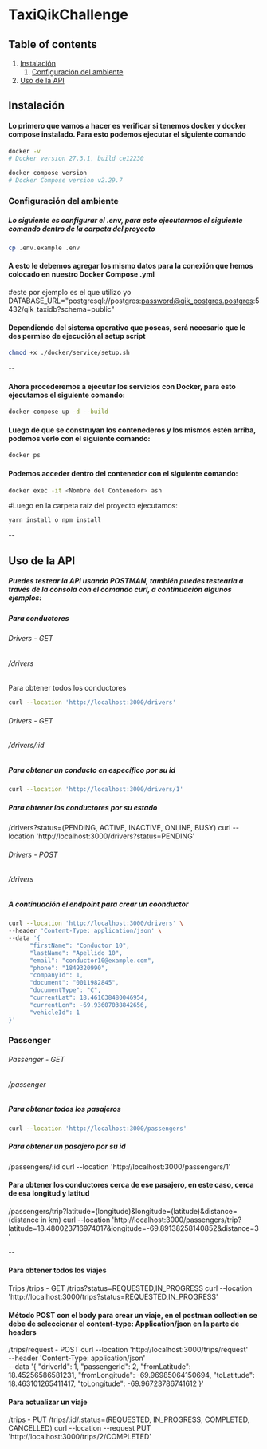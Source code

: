 # TaxiQikChallenge

## Table of contents  
1. [Instalación](#Instalación)
    1. [Configuración del ambiente](#Configuración-del-ambiente) 
3. [Uso de la API](#Uso-de-la-API)  



## Instalación


#### Lo primero que vamos a hacer es verificar si tenemos docker y docker compose instalado. Para esto podemos ejecutar el siguiente comando
```bash
docker -v
# Docker version 27.3.1, build ce12230
```


```bash
docker compose version
# Docker Compose version v2.29.7
```





### Configuración del ambiente
##### Lo siguiente es configurar el .env, para esto ejecutarmos el siguiente comando dentro de la carpeta del proyecto

```bash
cp .env.example .env
```

#### A esto le debemos agregar los mismo datos para la conexión que hemos colocado en nuestro Docker Compose .yml
#este por ejemplo es el que utilizo yo DATABASE_URL="postgresql://postgres:password@qik_postgres.postgres:5432/qik_taxidb?schema=public"

#### Dependiendo del sistema operativo que poseas, será necesario que le des permiso de ejecución al setup script

```bash
chmod +x ./docker/service/setup.sh
```
--

#### Ahora procederemos a ejecutar los servicios con Docker, para esto ejecutamos el siguiente comando:

```bash
docker compose up -d --build
```

#### Luego de que se construyan los contenederos y los mismos estén arriba, podemos verlo con el siguiente comando:
```bash
docker ps
```

#### Podemos acceder dentro del contenedor con el siguiente comando:
```bash
docker exec -it <Nombre del Contenedor> ash
```

#Luego en la carpeta raíz del proyecto ejecutamos:
```bash
yarn install o npm install
```
--


## Uso de la API

##### Puedes testear la API usando POSTMAN, también puedes testearla a través de la consola con el comando curl, a continuación algunos ejemplos:
##### Para conductores

###### Drivers - GET
###### /drivers
Para obtener todos los conductores
```bash
curl --location 'http://localhost:3000/drivers'
```
###### Drivers - GET
###### /drivers/:id
##### Para obtener un conducto en específico por su id
```bash
curl --location 'http://localhost:3000/drivers/1'
```
##### Para obtener los conductores por su estado
/drivers?status=(PENDING, ACTIVE, INACTIVE, ONLINE, BUSY)
curl --location 'http://localhost:3000/drivers?status=PENDING'



###### Drivers - POST
###### /drivers
##### A continuación el endpoint para crear un coonductor
```bash
curl --location 'http://localhost:3000/drivers' \
--header 'Content-Type: application/json' \
--data '{
      "firstName": "Conductor 10",
      "lastName": "Apellido 10",
      "email": "conductor10@example.com",
      "phone": "1849320990",
      "companyId": 1,
      "document": "0011982845",
      "documentType": "C",
      "currentLat": 18.461638480046954, 
      "currentLon": -69.93607038842656,
      "vehicleId": 1
}'
``` 


### Passenger

###### Passenger - GET
###### /passenger
##### Para obtener todos los pasajeros
```bash
curl --location 'http://localhost:3000/passengers'
```
##### Para obtener un pasajero por su id
/passengers/:id
curl --location 'http://localhost:3000/passengers/1'

#### Para obtener los conductores cerca de ese pasajero, en este caso, cerca de esa longitud y latitud
/passengers/trip?latitude=(longitude)&longitude=(latitude)&distance=(distance in km)
curl --location 'http://localhost:3000/passengers/trip?latitude=18.480023716974017&longitude=-69.89138258140852&distance=3'

--

#### Para obtener todos los viajes
Trips
/trips - GET
/trips?status=REQUESTED,IN_PROGRESS
curl --location 'http://localhost:3000/trips?status=REQUESTED,IN_PROGRESS'

#### Método POST con el body para crear un viaje, en el postman collection se debe de seleccionar el content-type: Application/json en la parte de headers
/trips/request - POST
curl --location 'http://localhost:3000/trips/request' \
--header 'Content-Type: application/json' \
--data '{
    "driverId": 1,
    "passengerId": 2,
    "fromLatitude": 18.45256586581231,
    "fromLongitude": -69.96985064150694,
    "toLatitude": 18.463101265411417,
    "toLongitude": -69.96723786741612
}'

#### Para actualizar un viaje
/trips - PUT
/trips/:id/:status=(REQUESTED, IN_PROGRESS, COMPLETED, CANCELLED)
curl --location --request PUT 'http://localhost:3000/trips/2/COMPLETED'
